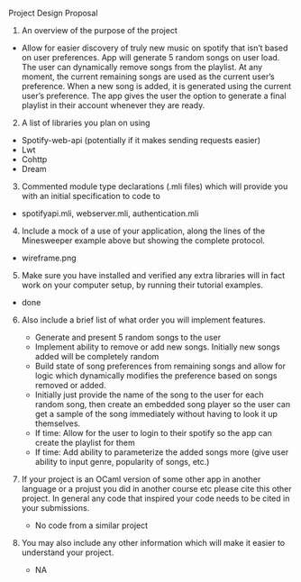 Project Design Proposal

1. An overview of the purpose of the project

- Allow for easier discovery of truly new music on spotify that isn’t based on user preferences. App will generate 5 random songs on user load. The user can dynamically remove songs from the playlist. At any moment, the current remaining songs are used as the current user’s preference. When a new song is added, it is generated using the current user’s preference. The app gives the user the option to generate a final playlist in their account whenever they are ready.

2. A list of libraries you plan on using

- Spotify-web-api (potentially if it makes sending requests easier)
- Lwt
- Cohttp
- Dream

3. Commented module type declarations (.mli files) which will provide you with an initial specification to code to

- spotifyapi.mli, webserver.mli, authentication.mli

4. Include a mock of a use of your application, along the lines of the Minesweeper example above but showing the complete protocol.

- wireframe.png

5. Make sure you have installed and verified any extra libraries will in fact work on your computer setup, by running their tutorial examples.

- done

6. Also include a brief list of what order you will implement features.

   - Generate and present 5 random songs to the user
   - Implement ability to remove or add new songs. Initially new songs added will be completely random
   - Build state of song preferences from remaining songs and allow for logic which dynamically modifies the preference based on songs removed or added.
   - Initially just provide the name of the song to the user for each random song, then create an embedded song player so the user can get a sample of the song immediately without having to look it up themselves.
   - If time: Allow for the user to login to their spotify so the app can create the playlist for them
   - If time: Add ability to parameterize the added songs more (give user ability to input genre, popularity of songs, etc.)

7. If your project is an OCaml version of some other app in another language or a projust you did in another course etc please cite this other project. In general any code that inspired your code needs to be cited in your submissions.

   - No code from a similar project

8. You may also include any other information which will make it easier to understand your project.

   - NA
